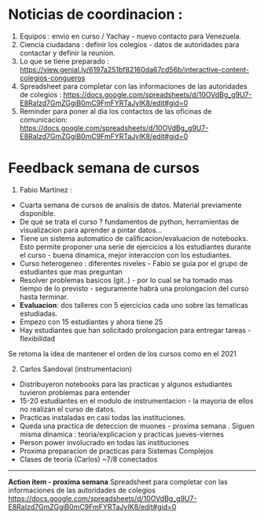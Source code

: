 # Noticias de coordinacion :

1. Equipos : envio en curso / Yachay - nuevo contacto para Venezuela.
2. Ciencia ciudadana : definir los colegios - datos de autoridades para contactar y definir la reunion.
3. Lo que se tiene preparado : https://view.genial.ly/6197a251bf82160da67cd56b/interactive-content-colegios-congueros
4. Spreadsheet para completar con las informaciones de las autoridades de colegios : https://docs.google.com/spreadsheets/d/10OVdBg_g9U7-E8RaIzd7GmZGgiB0mC9FmFYRTaJyIK8/edit#gid=0
5. Reminder para poner al dia los contactos de las oficinas de comunicacion: https://docs.google.com/spreadsheets/d/10OVdBg_g9U7-E8RaIzd7GmZGgiB0mC9FmFYRTaJyIK8/edit#gid=0

# Feedback semana de cursos

1. Fabio Martinez :

- Cuarta semana de cursos de analisis de datos. Material previamente disponible.
- De qué se trata el curso ? fundamentos de python, herramientas de visualizacion para aprender a pintar datos...
- Tiene un sistema automatico de calificacion/evaluacion de notebooks. Esto permite proponer una serie de ejercicios a los estudiantes durante el curso - buena dinamica, mejor
interaccion con los estudiantes.
- Curso heterogeneo : diferentes niveles - Fabio se guia por el grupo de estudiantes que mas preguntan
- Resolver problemas basicos (git..) - por lo cual se ha tomado mas tiempo de lo previsto - seguramente habrà una prolongacion del curso hasta terminar.
- **Evaluacion**: dos talleres con 5 ejercicios cada uno sobre las tematicas estudiadas.
- Empezo con 15 estudiantes y ahora tiene 25
- Hay estudiantes que han solicitado prolongacion para entregar tareas - flexibilidad

Se retoma la idea de mantener el orden de los cursos como en el 2021


2. Carlos Sandoval (instrumentacion)

- Distribuyeron notebooks para las practicas y algunos estudiantes tuvieron problemas para entender
- 15-20 estudiantes en el modulo de instrumentacion - la mayoria de ellos no realizan el curso de datos. 
- Practicas instaladas en casi todas las instituciones. 
- Queda una practica de deteccion de muones - proxima semana . Siguen misma dinamica : teoria/explicacion y practicas jueves-viernes
- Person power involucrado en todas las instituciones
- Proxima preparacion de practicas para Sistemas Complejos
- Clases de teoria (Carlos) ~7/8 conectados

--------------------------------------------------------------------------------------------------------



**Action item - proxima semana** Spreadsheet para completar con las informaciones de las autoridades de colegios 
https://docs.google.com/spreadsheets/d/10OVdBg_g9U7-E8RaIzd7GmZGgiB0mC9FmFYRTaJyIK8/edit#gid=0


